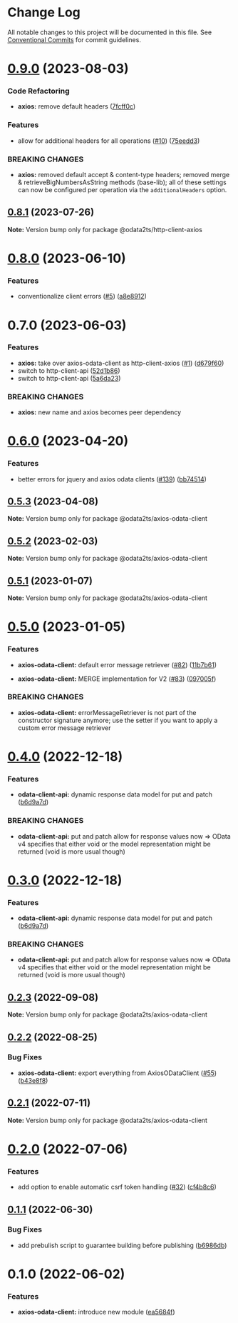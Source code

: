 # Change Log

All notable changes to this project will be documented in this file.
See [Conventional Commits](https://conventionalcommits.org) for commit guidelines.

# [0.9.0](https://github.com/odata2ts/http-client/compare/@odata2ts/http-client-axios@0.8.1...@odata2ts/http-client-axios@0.9.0) (2023-08-03)

### Code Refactoring

* **axios:** remove default headers ([7fcff0c](https://github.com/odata2ts/http-client/commit/7fcff0c8f1a0962abc60da84cde57e0469cc0bc2))

### Features

* allow for additional headers for all operations ([#10](https://github.com/odata2ts/http-client/issues/10)) ([75eedd3](https://github.com/odata2ts/http-client/commit/75eedd3ebb8534188a5a644aee9e69e17f1f0c80))

### BREAKING CHANGES

* **axios:** removed default accept & content-type headers; removed merge & retrieveBigNumbersAsString methods (base-lib); all of these settings can now be configured per operation via the `additionalHeaders` option.

## [0.8.1](https://github.com/odata2ts/http-client/compare/@odata2ts/http-client-axios@0.8.0...@odata2ts/http-client-axios@0.8.1) (2023-07-26)

**Note:** Version bump only for package @odata2ts/http-client-axios

# [0.8.0](https://github.com/odata2ts/http-client/compare/@odata2ts/http-client-axios@0.7.0...@odata2ts/http-client-axios@0.8.0) (2023-06-10)

### Features

* conventionalize client errors ([#5](https://github.com/odata2ts/http-client/issues/5)) ([a8e8912](https://github.com/odata2ts/http-client/commit/a8e89125eeda47436d48507d6a71efc90953f878))

# 0.7.0 (2023-06-03)

### Features

* **axios:** take over axios-odata-client as http-client-axios ([#1](https://github.com/odata2ts/http-client/issues/1)) ([d679f60](https://github.com/odata2ts/http-client/commit/d679f60087adfdefa00f2a4860bed77ca9b15654))
* switch to http-client-api ([52d1b86](https://github.com/odata2ts/http-client/commit/52d1b868ee82dbaf45486da6b22fdcf4c773dfb8))
* switch to http-client-api ([5a6da23](https://github.com/odata2ts/http-client/commit/5a6da23053b3ea5adb866bb7e30b469f1b8ed260))

### BREAKING CHANGES

* **axios:** new name and axios becomes peer dependency

# [0.6.0](https://github.com/odata2ts/odata2ts/compare/@odata2ts/axios-odata-client@0.5.3...@odata2ts/axios-odata-client@0.6.0) (2023-04-20)

### Features

* better errors for jquery and axios odata clients ([#139](https://github.com/odata2ts/odata2ts/issues/139)) ([bb74514](https://github.com/odata2ts/odata2ts/commit/bb745144fb37235ad9864ab78eebbecf1d69107c))

## [0.5.3](https://github.com/odata2ts/odata2ts/compare/@odata2ts/axios-odata-client@0.5.2...@odata2ts/axios-odata-client@0.5.3) (2023-04-08)

**Note:** Version bump only for package @odata2ts/axios-odata-client

## [0.5.2](https://github.com/odata2ts/odata2ts/compare/@odata2ts/axios-odata-client@0.5.1...@odata2ts/axios-odata-client@0.5.2) (2023-02-03)

**Note:** Version bump only for package @odata2ts/axios-odata-client

## [0.5.1](https://github.com/odata2ts/odata2ts/compare/@odata2ts/axios-odata-client@0.5.0...@odata2ts/axios-odata-client@0.5.1) (2023-01-07)

**Note:** Version bump only for package @odata2ts/axios-odata-client

# [0.5.0](https://github.com/odata2ts/odata2ts/compare/@odata2ts/axios-odata-client@0.4.0...@odata2ts/axios-odata-client@0.5.0) (2023-01-05)

### Features

* **axios-odata-client:** default error message retriever ([#82](https://github.com/odata2ts/odata2ts/issues/82)) ([11b7b61](https://github.com/odata2ts/odata2ts/commit/11b7b6171291ba78c2e2b4c7ab39a6c425d02cf1))

* **axios-odata-client:** MERGE implementation for V2 ([#83](https://github.com/odata2ts/odata2ts/issues/83)) ([097005f](https://github.com/odata2ts/odata2ts/commit/097005fda1f4008c1fe3ea71f177697867e761fe))

### BREAKING CHANGES

* **axios-odata-client:** errorMessageRetriever is not part of the constructor signature anymore; use the setter if you want to apply a custom error message retriever

# [0.4.0](https://github.com/odata2ts/odata2ts/compare/@odata2ts/axios-odata-client@0.2.3...@odata2ts/axios-odata-client@0.4.0) (2022-12-18)

### Features

* **odata-client-api:** dynamic response data model for put and patch ([b6d9a7d](https://github.com/odata2ts/odata2ts/commit/b6d9a7de45b39106693515c6e2b5490112547ae4))

### BREAKING CHANGES

* **odata-client-api:** put and patch allow for response values now => OData v4 specifies that either void or the model representation might be returned (void is more usual though)

# [0.3.0](https://github.com/odata2ts/odata2ts/compare/@odata2ts/axios-odata-client@0.2.3...@odata2ts/axios-odata-client@0.3.0) (2022-12-18)

### Features

* **odata-client-api:** dynamic response data model for put and patch ([b6d9a7d](https://github.com/odata2ts/odata2ts/commit/b6d9a7de45b39106693515c6e2b5490112547ae4))

### BREAKING CHANGES

* **odata-client-api:** put and patch allow for response values now => OData v4 specifies that either void or the model representation might be returned (void is more usual though)

## [0.2.3](https://github.com/odata2ts/odata2ts/compare/@odata2ts/axios-odata-client@0.2.2...@odata2ts/axios-odata-client@0.2.3) (2022-09-08)

**Note:** Version bump only for package @odata2ts/axios-odata-client

## [0.2.2](https://github.com/odata2ts/odata2ts/compare/@odata2ts/axios-odata-client@0.2.1...@odata2ts/axios-odata-client@0.2.2) (2022-08-25)

### Bug Fixes

* **axios-odata-client:** export everything from AxiosODataClient ([#55](https://github.com/odata2ts/odata2ts/issues/55)) ([b43e8f8](https://github.com/odata2ts/odata2ts/commit/b43e8f88b54605edd75ced95fd09b84267c52716))

## [0.2.1](https://github.com/odata2ts/odata2ts/compare/@odata2ts/axios-odata-client@0.2.0...@odata2ts/axios-odata-client@0.2.1) (2022-07-11)

**Note:** Version bump only for package @odata2ts/axios-odata-client

# [0.2.0](https://github.com/odata2ts/odata2ts/compare/@odata2ts/axios-odata-client@0.1.1...@odata2ts/axios-odata-client@0.2.0) (2022-07-06)

### Features

* add option to enable automatic csrf token handling ([#32](https://github.com/odata2ts/odata2ts/issues/32)) ([cf4b8c6](https://github.com/odata2ts/odata2ts/commit/cf4b8c60f02ef1fdf7af267e61791e4b7d94fb3e))

## [0.1.1](https://github.com/odata2ts/odata2ts/compare/@odata2ts/axios-odata-client@0.1.0...@odata2ts/axios-odata-client@0.1.1) (2022-06-30)

### Bug Fixes

* add prebulish script to guarantee building before publishing ([b6986db](https://github.com/odata2ts/odata2ts/commit/b6986dbdb258b7b3cb8f36ab52ae1ff7b093f7dc))

# 0.1.0 (2022-06-02)

### Features

* **axios-odata-client:** introduce new module ([ea5684f](https://github.com/odata2ts/odata2ts/commit/ea5684f1f07a7b753e7ef587f41fbc450578497a))
